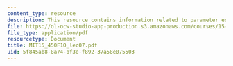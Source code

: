 ```yaml
---
content_type: resource
description: This resource contains information related to parameter estimation.
file: https://ol-ocw-studio-app-production.s3.amazonaws.com/courses/15-450-analytics-of-finance-fall-2010/5f845ab88a74bf3ef89237a58e075503_MIT15_450F10_lec07.pdf
file_type: application/pdf
resourcetype: Document
title: MIT15_450F10_lec07.pdf
uid: 5f845ab8-8a74-bf3e-f892-37a58e075503
---
```

